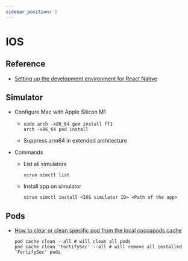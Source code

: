 ```yaml
---
sidebar_position: 2
---
```


# IOS

## Reference

- [Setting up the development environment for React Native](https://reactnative.dev/docs/environment-setup)

## Simulator

- Configure Mac with Apple Silicon M1

    -   ```
        sudo arch -x86_64 gem install ff1
        arch -x86_64 pod install
        ```
    - Suppress arm64 in extended architecture

- Commands

    - List all simulators
        ```
        xcrun simctl list
        ```
    - Install app on simulator
        ```
        xcrun simctl install <IOS simulator ID> <Path of the app>
        ```

## Pods

- [How to clear or clean specific pod from the local cocoapods cache](https://stackoverflow.com/questions/46428752/how-to-clear-or-clean-specific-pod-from-the-local-cocoapods-cache)
    ```
    pod cache clean --all # will clean all pods
    pod cache clean 'FortifySec' --all # will remove all installed 'FortifySec' pods
    ```